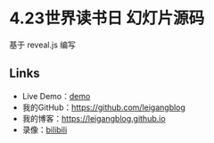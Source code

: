# 4.23世界读书日 幻灯片源码

基于 reveal.js 编写

## Links

- Live Demo：<a href="https://leigangblog.github.io/world_reading_day/index.html" target="_blank">demo </a>
- 我的GitHub：https://github.com/leigangblog
- 我的博客：https://leigangblog.github.io
- 录像：[bilibili](https://www.bilibili.com/video/BV1kt4y127GY) 

